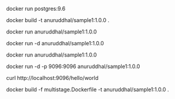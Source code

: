 docker run postgres:9.6

docker build -t anuruddhal/sample1:1.0.0 .

docker run anuruddhal/sample1:1.0.0

docker run -d anuruddhal/sample1:1.0.0

docker run anuruddhal/sample1:1.0.0

docker run -d -p 9096:9096 anuruddhal/sample1:1.0.0

curl http://localhost:9096/hello/world

docker build -f multistage.Dockerfile -t anuruddhal/sample1:1.0.0 . 